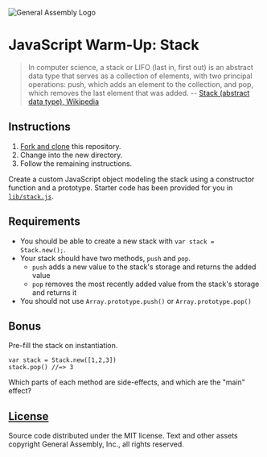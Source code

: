 ![General Assembly Logo](https://camo.githubusercontent.com/1a91b05b8f4d44b5bbfb83abac2b0996d8e26c92/687474703a2f2f692e696d6775722e636f6d2f6b6538555354712e706e67)

JavaScript Warm-Up: Stack
=========================

> In computer science, a stack or LIFO (last in, first out) is an abstract data type that serves as a collection of elements, with two principal operations: push, which adds an element to the collection, and pop, which removes the last element that was added. -- [Stack (abstract data type), Wikipedia](https://en.wikipedia.org/wiki/Stack_\(abstract_data_type\))

Instructions
------------

1. [Fork and clone](https://github.com/ga-wdi-boston/meta/wiki/ForkAndClone) this repository.
1. Change into the new directory.
1. Follow the remaining instructions.

Create a custom JavaScript object modeling the stack using a constructor function and a prototype. Starter code has been provided for you in [`lib/stack.js`](lib/stack.js).

Requirements
------------

* You should be able to create a new stack with `var stack = Stack.new();`.
* Your stack should have two methods, `push` and `pop`.
    * `push` adds a new value to the stack's storage and returns the added value
    * `pop` removes the most recently added value from the stack's storage and returns it
* You should not use `Array.prototype.push()` or `Array.prototype.pop()`

Bonus
-----

Pre-fill the stack on instantiation.

```
var stack = Stack.new([1,2,3])
stack.pop() //=> 3
```

Which parts of each method are side-effects, and which are the "main" effect?

[License](LICENSE)
------------------

Source code distributed under the MIT license. Text and other assets copyright
General Assembly, Inc., all rights reserved.
